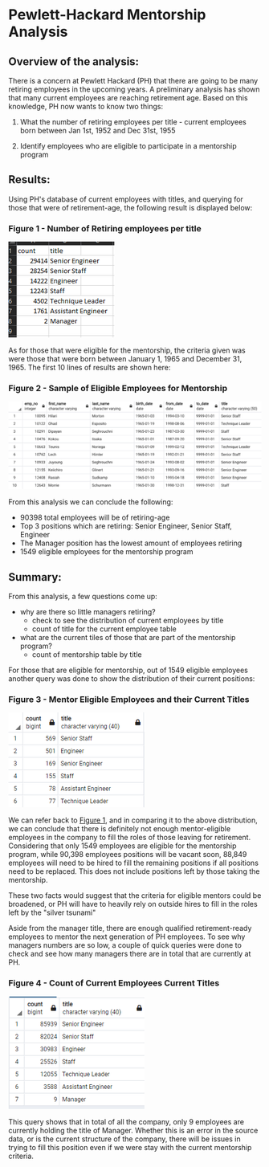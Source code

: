 # Pewlett-Hackard Mentorship Analysis

## Overview of the analysis: 

There is a concern at Pewlett Hackard (PH) that there are going to be many retiring employees in the upcoming years. A preliminary analysis has shown that many current employees are reaching retirement age. Based on this knowledge, PH now wants to know two things:

1. What the number of retiring employees per title - current employees born between Jan 1st, 1952 and Dec 31st, 1955

2. Identify employees who are eligible to participate in a mentorship program

## Results: 
Using PH's database of current employees with titles, and querying for those that were of retirement-age, the following result is displayed below:


### Figure 1 - Number of Retiring employees per title
<img src="Resources/fig1.png"></img>


As for those that were eligible for the mentorship, the criteria given was were those that were born between January 1, 1965 and December 31, 1965. The first 10 lines of results are shown here:

### Figure 2 - Sample of Eligible Employees for Mentorship
<img src="Resources/fig2.png"></img>

From this analysis we can conclude the following:

- 90398 total employees will be of retiring-age
- Top 3 positions which are retiring: Senior Engineer, Senior Staff, Engineer 
- The Manager position has the lowest amount of employees retiring
- 1549 eligible employees for the mentorship program

## Summary: 

From this analysis, a few questions come up:
- why are there so little managers retiring?
    - check to see the distribution of current employees by title
    - count of title for the current employee table
- what are the current tiles of those that are part of the mentorship program?
    - count of mentorship table by title

For those that are eligible for mentorship, out of 1549 eligible employees another query was done to show the distribution of their current positions:
### Figure 3 - Mentor Eligible Employees and their Current Titles
<img src="Resources/fig3.png"></img>

We can refer back to [Figure 1](#Figure-1---Number-of-Retiring-employees-per-title), and in comparing it to the above distribution, we can conclude that there is definitely not enough mentor-eligible employees in the company to fill the roles of those leaving for retirement. Considering that only 1549 employees are eligible for the mentorship program, while 90,398 employees positions will be vacant soon, 88,849 employees will need to be hired to fill the remaining positions if all positions need to be replaced. This does not include positions left by those taking the mentorship.

These two facts would suggest that the criteria for eligible mentors could be broadened, or PH will have to heavily rely on outside hires to fill in the roles left by the "silver tsunami" 

Aside from the manager title, there are enough qualified retirement-ready employees to mentor the next generation of PH employees. To see why managers numbers are so low, a couple of quick queries were done to check and see how many managers there are in total that are currently at PH. 

### Figure 4 - Count of Current Employees Current Titles
<img src="Resources/fig4.png"></img>


This query shows that in total of all the company, only 9 employees are currently holding the title of Manager. Whether this is an error in the source data, or is the current structure of the company, there will be issues in trying to fill this position even if we were stay with the current mentorship criteria.
